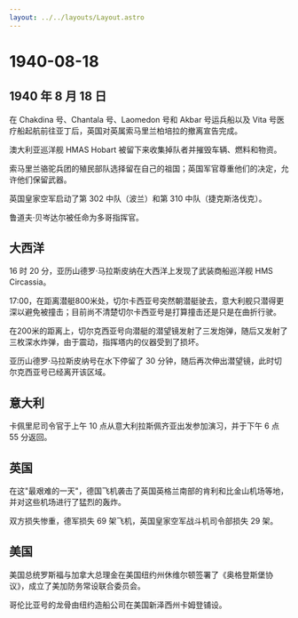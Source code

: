 ```yaml
---
layout: ../../layouts/Layout.astro
---
```


# 1940-08-18

## 1940 年 8 月 18 日

在 Chakdina 号、Chantala 号、Laomedon 号和 Akbar 号运兵船以及 Vita
号医疗船起航前往亚丁后，英国对英属索马里兰柏培拉的撤离宣告完成。

澳大利亚巡洋舰 HMAS Hobart 被留下来收集掉队者并摧毁车辆、燃料和物资。

索马里兰骆驼兵团的殖民部队选择留在自己的祖国；英国军官尊重他们的决定，允许他们保留武器。

英国皇家空军启动了第 302 中队（波兰）和第 310 中队（捷克斯洛伐克）。

鲁道夫·贝岑达尔被任命为多哥指挥官。

## 大西洋

16 时 20 分，亚历山德罗·马拉斯皮纳在大西洋上发现了武装商船巡洋舰 HMS
Circassia。

17:00，在距离潜艇800米处，切尔卡西亚号突然朝潜艇驶去，意大利舰只潜得更深以避免被撞击；目前尚不清楚切尔卡西亚号是打算撞击还是只是在曲折行驶。

在200米的距离上，切尔克西亚号向潜艇的潜望镜发射了三发炮弹，随后又发射了三枚深水炸弹，由于震动，指挥塔内的仪器受到了损坏。

亚历山德罗·马拉斯皮纳号在水下停留了 30
分钟，随后再次伸出潜望镜，此时切尔克西亚号已经离开该区域。

## 意大利

卡佩里尼司令官于上午 10 点从意大利拉斯佩齐亚出发参加演习，并于下午 6 点
55 分返回。

## 英国

在这"最艰难的一天"，德国飞机袭击了英国英格兰南部的肯利和比金山机场等地，并对这些机场进行了猛烈的轰炸。

双方损失惨重，德军损失 69 架飞机，英国皇家空军战斗机司令部损失 29 架。

## 美国

美国总统罗斯福与加拿大总理金在美国纽约州休维尔顿签署了《奥格登斯堡协议》，成立了美加防务常设联合委员会。

哥伦比亚号的龙骨由纽约造船公司在美国新泽西州卡姆登铺设。